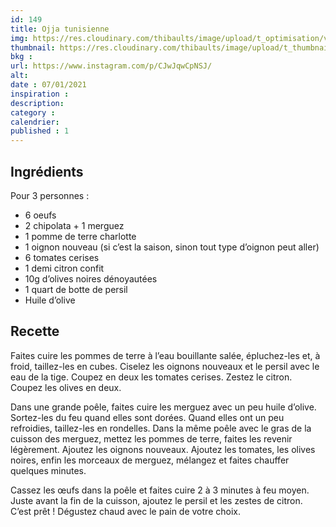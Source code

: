 ```yaml
---
id: 149
title: Ojja tunisienne
img: https://res.cloudinary.com/thibaults/image/upload/t_optimisation/v1610049439/Recipes/20210107_ojja.jpg
thumbnail: https://res.cloudinary.com/thibaults/image/upload/t_thumbnail_josie/v1610049439/Recipes/20210107_ojja.jpg
bkg : 
url: https://www.instagram.com/p/CJwJqwCpNSJ/
alt: 
date : 07/01/2021
inspiration : 
description: 
category :
calendrier: 
published : 1
---
```


## Ingrédients
Pour 3 personnes :
 - 6 oeufs
 - 2 chipolata + 1 merguez
 - 1 pomme de terre charlotte
 - 1 oignon nouveau (si c’est la saison, sinon tout type d’oignon peut aller)
 - 6 tomates cerises
 - 1 demi citron confit
 - 10g d’olives noires dénoyautées
 - 1 quart de botte de persil
 - Huile d’olive

## Recette
Faites cuire les pommes de terre à l’eau bouillante salée, épluchez-les et, à froid, taillez-les en cubes. Ciselez les oignons nouveaux et le persil avec le eau de la tige. Coupez en deux les tomates cerises. Zestez le citron. Coupez les olives en deux.

Dans une grande poêle, faites cuire les merguez avec un peu huile d’olive. Sortez-les du feu quand elles sont dorées. Quand elles ont un peu refroidies, taillez-les en rondelles. Dans la même poêle avec le gras de la cuisson des merguez, mettez les pommes de terre, faites les revenir légèrement. Ajoutez les oignons nouveaux. Ajoutez les tomates, les olives noires, enfin les morceaux de merguez, mélangez et faites chauffer quelques minutes.

Cassez les œufs dans la poêle et faites cuire 2 à 3 minutes à feu moyen. Juste avant la fin de la cuisson, ajoutez le persil et les zestes de citron. C’est prêt ! Dégustez chaud avec le pain de votre choix.